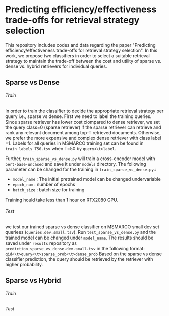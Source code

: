 # Predicting efficiency/effectiveness trade-offs for retrieval strategy selection
This repository includes codes and data regarding the paper "Predicting efficiency/effectiveness trade-offs for retrieval strategy selection".
In this work, we propose two classifiers in order to select a suitable retrieval strategy to maintain the trade-off between the cost and utility of  sparse vs. dense vs. hybrid retrievers for individual queries.

## Sparse vs Dense

###### Train
In order to train the classifier to decide the appropriate retrieval strategy per query i.e., sparse vs dense. First we need to label the training queries. Since sparse retriever has lower cost ciompared to dense retriever, we set the query class=0 (sparse retriever) if the sparse retriever can retrieve and rank any relevant document among top-T retrieved documents. Otherwise, we prefer the more expensive and complex dense retriever with class label =1. Labels for all queries in MSMARCO training set can be found in ```train_labels_T50.tsv``` when T=50 by ```query<\t>label```. 

Further, ```train_sparse_vs_dense.py``` will train a cross-encoder model with ```bert-base-uncased``` and save it under ```models``` directory. The following parameter can be changed for the training  in ```train_sparse_vs_dense.py```.:
*  ```model_name``` : The initial pretrained model can be changed undervariable
*  ```epoch_num``` : number of epochs
*  ```batch_size``` : batch size for training

Training hould take less than 1 hour on RTX2080 GPU.
###### Test
we test our trained sparse vs dense classifier on MSMARCO small dev set queriees (```queries.dev.small.tsv```). Run ```test_sparse_vs_dense.py``` and the trained model can be changed under ```model_name```. The results should be saved under ```results``` repository as ```prediction_sparse_vs_dense.dev.small.tsv``` in the following format:
```qid<\t>query<\t>sparse_prob<\t>dense_prob```
Based on the sparse vs dense classifier prediction, the query should be retrieved by the retriever with higher probability.

## Sparse vs Hybrid

###### Train

###### Test

